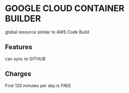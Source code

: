 # GOOGLE CLOUD CONTAINER BUILDER
global resource
similar to AWS Code Build

## Features
can sync to GITHUB

## Charges
First 120 minutes per day is FREE
